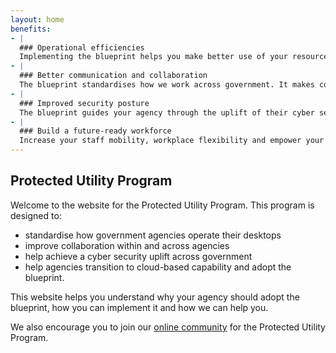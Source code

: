 ```yaml
---
layout: home
benefits:
- |
  ### Operational efficiencies
  Implementing the blueprint helps you make better use of your resources, allowing you to focus on core business activities.
- |
  ### Better communication and collaboration
  The blueprint standardises how we work across government. It makes communication and collaboration safer and easier within and across agencies.
- |
  ### Improved security posture
  The blueprint guides your agency through the uplift of their cyber security posture, and assists with the Australian Signals Directorate Essential Eight maturity.
- | 
  ### Build a future-ready workforce
  Increase your staff mobility, workplace flexibility and empower your people with modern ways of working.
---
```


## Protected Utility Program

Welcome to the website for the Protected Utility Program. This program is designed to:

*	standardise how government agencies operate their desktops
*	improve collaboration within and across agencies
*	help achieve a cyber security uplift across government
*	help agencies transition to cloud-based capability and adopt the blueprint.

This website helps you understand why your agency should adopt the blueprint, how you can implement it and how we can help you.

We also encourage you to join our [online community](https://community.desktop.gov.au/) for the Protected Utility Program.
